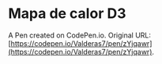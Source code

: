 # Mapa de calor D3

A Pen created on CodePen.io. Original URL: [https://codepen.io/Valderas7/pen/zYjqawr](https://codepen.io/Valderas7/pen/zYjqawr).

